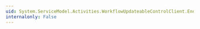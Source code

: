```yaml
---
uid: System.ServiceModel.Activities.WorkflowUpdateableControlClient.EndTerminate(System.IAsyncResult)
internalonly: False
---
```

